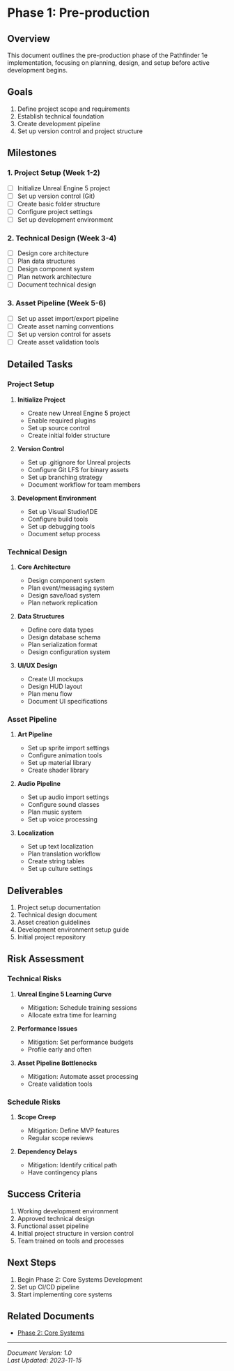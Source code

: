 # Phase 1: Pre-production

## Overview
This document outlines the pre-production phase of the Pathfinder 1e implementation, focusing on planning, design, and setup before active development begins.

## Goals
1. Define project scope and requirements
2. Establish technical foundation
3. Create development pipeline
4. Set up version control and project structure

## Milestones

### 1. Project Setup (Week 1-2)
- [ ] Initialize Unreal Engine 5 project
- [ ] Set up version control (Git)
- [ ] Create basic folder structure
- [ ] Configure project settings
- [ ] Set up development environment

### 2. Technical Design (Week 3-4)
- [ ] Design core architecture
- [ ] Plan data structures
- [ ] Design component system
- [ ] Plan network architecture
- [ ] Document technical design

### 3. Asset Pipeline (Week 5-6)
- [ ] Set up asset import/export pipeline
- [ ] Create asset naming conventions
- [ ] Set up version control for assets
- [ ] Create asset validation tools

## Detailed Tasks

### Project Setup
1. **Initialize Project**
   - Create new Unreal Engine 5 project
   - Enable required plugins
   - Set up source control
   - Create initial folder structure

2. **Version Control**
   - Set up .gitignore for Unreal projects
   - Configure Git LFS for binary assets
   - Set up branching strategy
   - Document workflow for team members

3. **Development Environment**
   - Set up Visual Studio/IDE
   - Configure build tools
   - Set up debugging tools
   - Document setup process

### Technical Design
1. **Core Architecture**
   - Design component system
   - Plan event/messaging system
   - Design save/load system
   - Plan network replication

2. **Data Structures**
   - Define core data types
   - Design database schema
   - Plan serialization format
   - Design configuration system

3. **UI/UX Design**
   - Create UI mockups
   - Design HUD layout
   - Plan menu flow
   - Document UI specifications

### Asset Pipeline
1. **Art Pipeline**
   - Set up sprite import settings
   - Configure animation tools
   - Set up material library
   - Create shader library

2. **Audio Pipeline**
   - Set up audio import settings
   - Configure sound classes
   - Plan music system
   - Set up voice processing

3. **Localization**
   - Set up text localization
   - Plan translation workflow
   - Create string tables
   - Set up culture settings

## Deliverables
1. Project setup documentation
2. Technical design document
3. Asset creation guidelines
4. Development environment setup guide
5. Initial project repository

## Risk Assessment

### Technical Risks
1. **Unreal Engine 5 Learning Curve**
   - Mitigation: Schedule training sessions
   - Allocate extra time for learning

2. **Performance Issues**
   - Mitigation: Set performance budgets
   - Profile early and often

3. **Asset Pipeline Bottlenecks**
   - Mitigation: Automate asset processing
   - Create validation tools

### Schedule Risks
1. **Scope Creep**
   - Mitigation: Define MVP features
   - Regular scope reviews

2. **Dependency Delays**
   - Mitigation: Identify critical path
   - Have contingency plans

## Success Criteria
1. Working development environment
2. Approved technical design
3. Functional asset pipeline
4. Initial project structure in version control
5. Team trained on tools and processes

## Next Steps
1. Begin Phase 2: Core Systems Development
2. Set up CI/CD pipeline
3. Start implementing core systems

## Related Documents
- [Phase 2: Core Systems](phase2_core_systems.md)

---
*Document Version: 1.0*  
*Last Updated: 2023-11-15*
